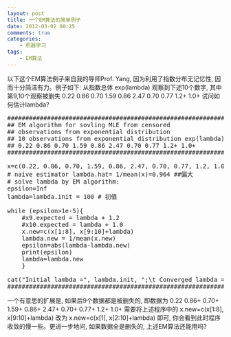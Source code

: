 ```yaml
---
layout: post
title: 一个EM算法的简单例子
date: 2012-03-02 00:25
comments: true
categories:
    - 机器学习
tags:
    - EM算法
---
```


以下这个EM算法例子来自我的导师Prof. Yang, 因为利用了指数分布无记忆性, 因而十分简洁有力。例子如下: 从指数总体 exp(lambda) 观察到下述10个数字, 其中第9,10个观察被删失
0.22 0.86 0.70 1.59 0.86 2.47 0.70 0.77 1.2+ 1.0+
试问如何估计lambda?
<pre class="brush: r; gutter: true">
############################################################
## EM algorithm for sovling MLE from censored
## observations from exponential distribution
## 10 observations from exponential distribution exp(lambda)
## 0.22 0.86 0.70 1.59 0.86 2.47 0.70 0.77 1.2+ 1.0+
############################################################

x=c(0.22, 0.86, 0.70, 1.59, 0.86, 2.47, 0.70, 0.77, 1.2, 1.0)
# naive estimator lambda.hat= 1/mean(x)=0.964 ##偏大
# solve lambda by EM algorithm:
epsilon=Inf
lambda=lambda.init = 100 # 初值

while (epsilon&gt;1e-5){
    #x9.expected = lambda + 1.2
    #x10.expected = lambda + 1.0
    x.new=c(x[1:8], x[9:10]+lambda)
    lambda.new = 1/mean(x.new)
    epsilon=abs(lambda-lambda.new)
    print(epsilon)
    lambda=lambda.new
    }

cat(&quot;Initial lambda =&quot;, lambda.init, &quot;;\t Converged lambda =&quot;, lambda, &quot;\n&quot;)
############################################################
</pre>

一个有意思的扩展是, 如果后9个数据都是被删失的, 即数据为
0.22 0.86+ 0.70+ 1.59+ 0.86+ 2.47+ 0.70+ 0.77+ 1.2+ 1.0+
需要将上述程序中的 x.new=c(x[1:8], x[9:10]+lambda) 改为 x.new=c(x[1], x[2:10]+lambda) 即可, 你会看到此时程序收敛的慢一些。更进一步地问, 如果数据全是删失的, 上述EM算法还能用吗?
